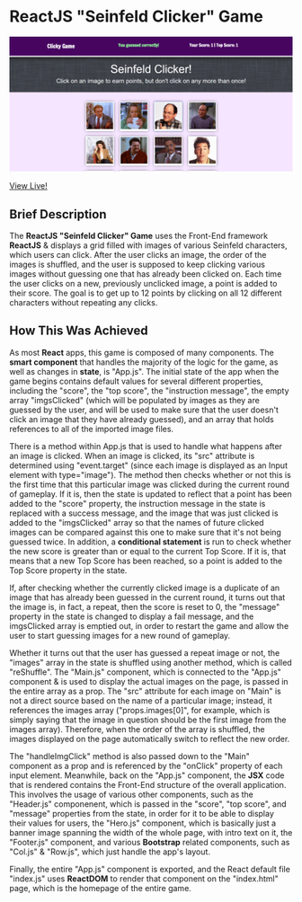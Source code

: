 # ReactJS "Seinfeld Clicker" Game  

![ReactJS "Seinfeld Clicker" Game](screenshot.png)

[View Live!](https://fast-mesa-69100.herokuapp.com/)

## Brief Description

The **ReactJS "Seinfeld Clicker" Game** uses the Front-End framework **ReactJS** & displays a grid filled with images of various Seinfeld characters, which users can click. After the user clicks an image, the order of the images is shuffled, and the user is supposed to keep clicking various images without guessing one that has already been clicked on. Each time the user clicks on a new, previously unclicked image, a point is added to their score. The goal is to get up to 12 points by clicking on all 12 different characters without repeating any clicks.

## How This Was Achieved  

As most **React** apps, this game is composed of many components. The **smart component** that handles the majority of the logic for the game, as well as changes in **state**, is "App.js". The initial state of the app when the game begins contains default values for several different properties, including the "score", the "top score", the "instruction message", the empty array "imgsClicked" (which will be populated by images as they are guessed by the user, and will be used to make sure that the user doesn't click an image that they have already guessed), and an array that holds references to all of the imported image files.

There is a method within App.js that is used to handle what happens after an image is clicked. When an image is clicked, its "src" attribute is determined using "event.target" (since each image is displayed as an Input element with type="image"). The method then checks whether or not this is the first time that this particular image was clicked during the current round of gameplay. If it is, then the state is updated to reflect that a point has been added to the "score" property, the instruction message in the state is replaced with a success message, and the image that was just clicked is added to the "imgsClicked" array so that the names of future clicked images can be compared against this one to make sure that it's not being guessed twice. In addition, a **conditional statement** is run to check whether the new score is greater than or equal to the current Top Score. If it is, that means that a new Top Score has been reached, so a point is added to the Top Score property in the state. 

If, after checking whether the currently clicked image is a duplicate of an image that has already been guessed in the current round, it turns out that the image is, in fact, a repeat, then the score is reset to 0, the "message" property in the state is changed to display a fail message, and the imgsClicked array is emptied out, in order to restart the game and allow the user to start guessing images for a new round of gameplay. 

Whether it turns out that the user has guessed a repeat image or not, the "images" array in the state is shuffled using another method, which is called "reShuffle". The "Main.js" component, which is connected to the "App.js" component & is used to display the actual images on the page, is passed in the entire array as a prop. The "src" attribute for each image on "Main" is not a direct source based on the name of a particular image; instead, it references the images array ("props.images[0]", for example, which is simply saying that the image in question should be the first image from the images array). Therefore, when the order of the array is shuffled, the images displayed on the page automatically switch to reflect the new order.

The "handleImgClick" method is also passed down to the "Main" component as a prop and is referenced by the "onClick" property of each input element. Meanwhile, back on the "App.js" component, the **JSX** code that is rendered contains the Front-End structure of the overall application. This involves the usage of various other components, such as the "Header.js" componenent, which is passed in the "score", "top score", and "message" properties from the state, in order for it to be able to display their values for users, the "Hero.js" component, which is basically just a banner image spanning the width of the whole page, with intro text on it, the "Footer.js" component, and various **Bootstrap** related components, such as "Col.js" & "Row.js", which just handle the app's layout. 

Finally, the entire "App.js" component is exported, and the React default file "index.js" uses **ReactDOM** to render that component on the "index.html" page, which is the homepage of the entire game.
